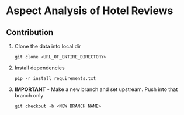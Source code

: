 # Aspect Analysis of Hotel Reviews

## Contribution
1. Clone the data into local dir

    `git clone <URL_OF_ENTIRE_DIRECTORY>`

2. Install dependencies

    `pip -r install requirements.txt`

3. **IMPORTANT** - Make a new branch and set upstream. Push into that branch only

    `git checkout -b <NEW BRANCH NAME>`

